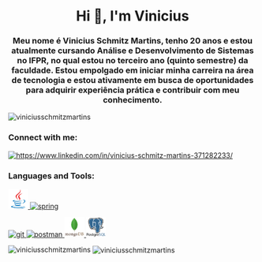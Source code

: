 <h1 align="center">Hi 👋, I'm Vinicius</h1>
<h3 align="center">Meu nome é Vinicius Schmitz Martins, tenho 20 anos e estou atualmente cursando Análise e Desenvolvimento de Sistemas no IFPR, no qual estou no terceiro ano (quinto semestre) da faculdade. Estou empolgado em iniciar minha carreira na área de tecnologia e estou ativamente em busca de oportunidades para adquirir experiência prática e contribuir com meu conhecimento.</h3>

<p align="left"> <img src="https://komarev.com/ghpvc/?username=viniciusschmitzmartins&label=Profile%20views&color=0e75b6&style=flat" alt="viniciusschmitzmartins" /> </p>

<h3 align="left">Connect with me:</h3>
<p align="left">
<a href="https://linkedin.com/in/https://www.linkedin.com/in/vinicius-schmitz-martins-371282233/" target="blank"><img align="center" src="https://raw.githubusercontent.com/rahuldkjain/github-profile-readme-generator/master/src/images/icons/Social/linked-in-alt.svg" alt="https://www.linkedin.com/in/vinicius-schmitz-martins-371282233/" height="30" width="40" /></a>
</p>

<h3 align="left">Languages and Tools:</h3>
 <a href="https://www.java.com" target="_blank" rel="noreferrer"> <img src="https://raw.githubusercontent.com/devicons/devicon/master/icons/java/java-original.svg" alt="java" width="40" height="40"/> </a> 
 <a href="https://spring.io/" target="_blank" rel="noreferrer"> <img src="https://www.vectorlogo.zone/logos/springio/springio-icon.svg" alt="spring" width="40" height="40"/> </a> </p> <p align="left"> <a href="https://git-scm.com/" target="_blank" rel="noreferrer"> <img src="https://www.vectorlogo.zone/logos/git-scm/git-scm-icon.svg" alt="git" width="40" height="40"/> </a> <a href="https://postman.com" target="_blank" rel="noreferrer"> <img src="https://www.vectorlogo.zone/logos/getpostman/getpostman-icon.svg" alt="postman" width="40" height="40"/> </a> <a href="https://www.mongodb.com/" target="_blank" rel="noreferrer"> <img src="https://raw.githubusercontent.com/devicons/devicon/master/icons/mongodb/mongodb-original-wordmark.svg" alt="mongodb" width="40" height="40"/> </a> <a href="https://www.postgresql.org" target="_blank" rel="noreferrer"> <img src="https://raw.githubusercontent.com/devicons/devicon/master/icons/postgresql/postgresql-original-wordmark.svg" alt="postgresql" width="40" height="40"/> </a>  

<p><img align="left" src="https://github-readme-stats.vercel.app/api/top-langs?username=viniciusschmitzmartins&show_icons=true&locale=en&layout=compact" alt="viniciusschmitzmartins" /></p>

<p>&nbsp;<img align="center" src="https://github-readme-stats.vercel.app/api?username=viniciusschmitzmartins&show_icons=true&locale=en" alt="viniciusschmitzmartins" /></p>
